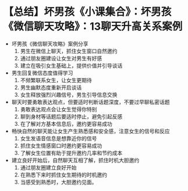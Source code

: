 # 【总结】坏男孩《小课集合》：坏男孩《微信聊天攻略》：13聊天升高关系案例

-   坏男孩《微信聊天攻略》案例分享
    1.  男生在微信上聊天，抓住女生窗口自然邀约
    2.  通过朋友圈建设让女生对男生有好感
    3.  建立在吸引女生基础上，提供价值并引导谈话
-   男生回复微信态度值得学习
    1.  不频繁联系女生，让女生更期待
    2.  男生幽默态度重新开启谈话
    3.  女生释放强烈兴趣信号，男生引导信息交换
-   聊天时要勇敢表达观点，但要适时判断话题深度，不要过早聊私密话题
    1.  勇敢表达观点会让女生觉得你特别
    2.  聊到身材等话题后要适时停止，避免引起反感
    3.  在了解对方基本信息后，邀约更容易成功
-   畅快自然的聊天能让女生产生熟悉感和安全感，注意女生的信号和反应
    1.  女生发语音信息是想靠近你的信号
    2.  抓住女生情感窗口时邀约更容易成功
    3.  了解女生位置有助于提升邀约几率和节约成本
-   建立良好开始后，自然聊天互相了解，抓住时机大胆邀约
    1.  通过朋友圈建立良好开始
    2.  在熟悉下来时抓住女生期待的时机邀约
    3.  当感受到熟悉时，大胆邀约见面。